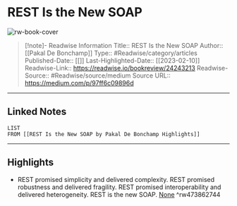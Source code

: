 # REST Is the New SOAP

![rw-book-cover](https://readwise-assets.s3.amazonaws.com/static/images/article4.6bc1851654a0.png)
<br>
>[!note]- Readwise Information
>Title:: REST Is the New SOAP
>Author:: [[Pakal De Bonchamp]]
>Type:: #Readwise/category/articles
>Published-Date:: [[]]
>Last-Highlighted-Date:: [[2023-02-10]]
>Readwise-Link:: https://readwise.io/bookreview/24243213
>Readwise-Source:: #Readwise/source/medium
>Source URL:: https://medium.com/p/97ff6c09896d
--- 

## Linked Notes
```dataview
LIST
FROM [[REST Is the New SOAP by Pakal De Bonchamp Highlights]]
```

---

## Highlights
- REST promised simplicity and delivered complexity.
  REST promised robustness and delivered fragility.
  REST promised interoperability and delivered heterogeneity.
  REST is the new SOAP. [None](https://readwise.io/open/473862744) ^rw473862744
